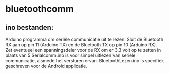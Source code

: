 # bluetoothcomm

## ino bestanden:
Arduino programma om seriële communicatie uit te lezen. Sluit de Bluetooth RX aan op pin 11 (Arduino TX) en de Bluetooth TX op pin 10 (Arduino RX). Zet eventueel een spanningsdeler voor de RX om er 3.3 volt op te zetten in plaats van 5
Serialcomm.ino is voor simpel uitlezen van seriële communicatie, alsmede het versturen ervan. BluetoothLezen.ino is specifiek geschreven voor de Android applicatie.
